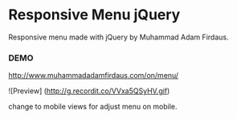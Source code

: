 # Responsive Menu jQuery
Responsive menu made with jQuery by Muhammad Adam Firdaus.

### DEMO
http://www.muhammadadamfirdaus.com/on/menu/

![Preview]
(http://g.recordit.co/VVxa5QSyHV.gif)

change to mobile views for adjust menu on mobile.
